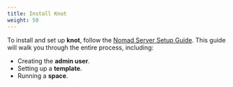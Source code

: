 ```yaml
---
title: Install Knot
weight: 50
---
```


To install and set up **knot**, follow the [Nomad Server Setup Guide](../../../docs/quick-start/nomad/server-setup/). This guide will walk you through the entire process, including:

- Creating the **admin user**.
- Setting up a **template**.
- Running a **space**.
